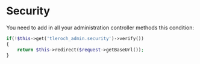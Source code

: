 Security
========

You need to add in all your administration controller methods this condition:

```php
if(!$this->get('tleroch_admin.security')->verify())
{
    return $this->redirect($request->getBaseUrl());
}
```